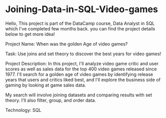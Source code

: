 # Joining-Data-in-SQL-Video-games

Hello, This project is part of the DataCamp course, Data Analyst in SQL which I've completed few months back. you can find the project details below to get more idea!

Project Name: When was the golden Age of video games?

Task: Use joins and set theory to discover the best years for video games!

Project Description:
In this project, I'll analyze video game critic and user scores as well as sales data for the top 400 video games released since 1977. I'll search for a golden age of video games by identifying release years that users and critics liked best, and I'll explore the business side of gaming by looking at game sales data.

My search will involve joining datasets and comparing results with set theory. I'll also filter, group, and order data.

Technology: SQL
